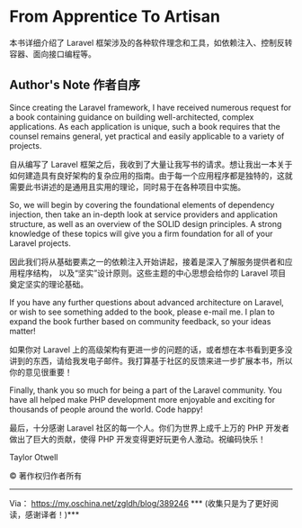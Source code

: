 # From Apprentice To Artisan

本书详细介绍了 Laravel 框架涉及的各种软件理念和工具，如依赖注入、控制反转容器、面向接口编程等。

## Author's Note 作者自序

Since creating the Laravel framework, I have received numerous request for a book containing guidance on building well-architected, complex applications. As each application is unique, such a book requires that the counsel remains general, yet practical and easily applicable to a variety of projects.

自从编写了 Laravel 框架之后，我收到了大量让我写书的请求。想让我出一本关于如何建造具有良好架构的复杂应用的指南。由于每一个应用程序都是独特的，这就需要此书讲述的是通用且实用的理论，同时易于在各种项目中实施。

So, we will begin by covering the foundational elements of dependency injection, then take an in-depth look at service providers and application structure, as well as an overview of the SOLID design principles. A strong knowledge of these topics will give you a firm foundation for all of your Laravel projects.

因此我们将从基础要素之一的依赖注入开始讲起，接着是深入了解服务提供者和应用程序结构， 以及“坚实”设计原则。这些主题的中心思想会给你的 Laravel 项目奠定坚实的理论基础。

If you have any further questions about advanced architecture on Laravel, or wish to see something added to the book, please e-mail me. I plan to expand the book further based on community feedback, so your ideas matter!

如果你对 Laravel 上的高级架构有更进一步的问题的话，或者想在本书看到更多没讲到的东西，请给我发电子邮件。我打算基于社区的反馈来进一步扩展本书，所以你的意见很重要！

Finally, thank you so much for being a part of the Laravel community. You have all helped make PHP development more enjoyable and exciting for thousands of people around the world. Code happy!

最后，十分感谢 Laravel 社区的每一个人。你们为世界上成千上万的 PHP 开发者做出了巨大的贡献，使得 PHP 开发变得更好玩更令人激动。祝编码快乐！

Taylor Otwell

© 著作权归作者所有

---

Via： https://my.oschina.net/zgldh/blog/389246 *** (收集只是为了更好阅读，感谢译者！)***
